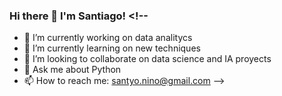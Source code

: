 ### Hi there 👋 I'm Santiago! <!--

- 🔭 I’m currently working on data analitycs
- 🌱 I’m currently learning on new techniques
- 👯 I’m looking to collaborate on data science and IA proyects
- 💬 Ask me about Python
- 📫 How to reach me: santyo.nino@gmail.com
-->



